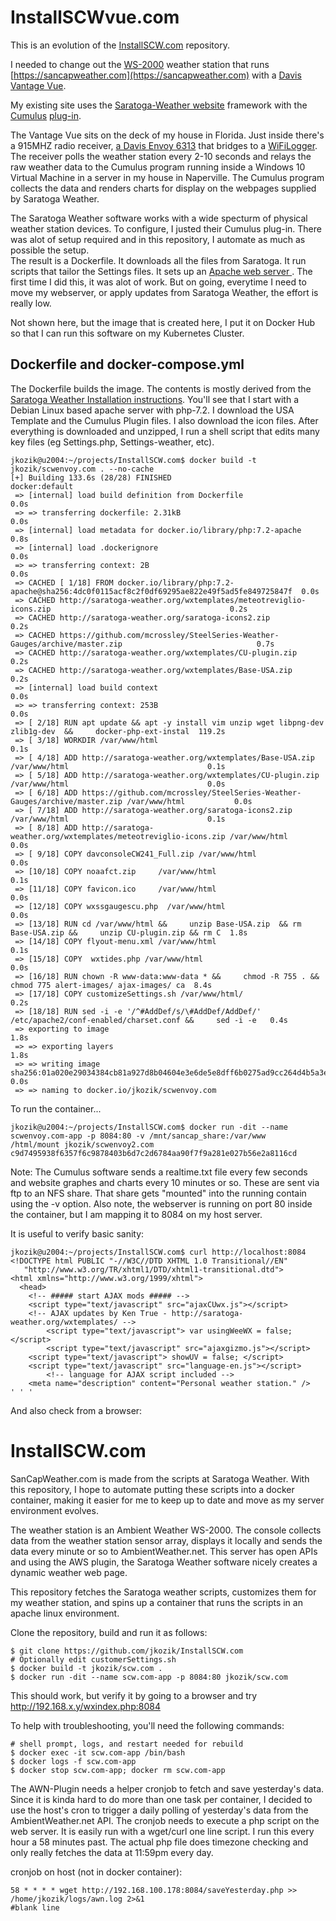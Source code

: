 # InstallSCWvue.com
This is an evolution of the [InstallSCW.com](https://github.com/jkozik/InstallSCW.com) repository.

I needed to change out the [WS-2000](https://ambientweather.com/ws-2000-smart-weather-station?utm_id=go_cmp-17798158262_adg-_ad-__dev-c_ext-_prd-WS-2000_mca-147779820_sig-CjwKCAjwprjDBhBTEiwA1m1d0lH0KqdBQ3YpcmC_u7IZju7K7J7v9q7Shh6HU2JMoKV8tFgZeP7QHRoC4AAQAvD_BwE&utm_source=google&gad_source=1&gad_campaignid=17416650847&gbraid=0AAAAAD_pbGdb8MgtO3hbk610YAHQoY2ij&gclid=CjwKCAjwprjDBhBTEiwA1m1d0lH0KqdBQ3YpcmC_u7IZju7K7J7v9q7Shh6HU2JMoKV8tFgZeP7QHRoC4AAQAvD_BwE) weather station that runs [https://sancapweather.com](https://sancapweather.com) with a [Davis Vantage Vue](https://ambientweather.com/ws-2000-smart-weather-station?utm_id=go_cmp-17798158262_adg-_ad-__dev-c_ext-_prd-WS-2000_mca-147779820_sig-CjwKCAjwprjDBhBTEiwA1m1d0lH0KqdBQ3YpcmC_u7IZju7K7J7v9q7Shh6HU2JMoKV8tFgZeP7QHRoC4AAQAvD_BwE&utm_source=google&gad_source=1&gad_campaignid=17416650847&gbraid=0AAAAAD_pbGdb8MgtO3hbk610YAHQoY2ij&gclid=CjwKCAjwprjDBhBTEiwA1m1d0lH0KqdBQ3YpcmC_u7IZju7K7J7v9q7Shh6HU2JMoKV8tFgZeP7QHRoC4AAQAvD_BwE). 

My existing site uses the [Saratoga-Weather website](https://saratoga-weather.org/scripts.php)  framework with the [Cumulus](https://www.cumuluswiki.org/a/About_Cumulus)  [plug-in](https://saratoga-weather.org/wxtemplates/Settings-config-Cumulus.php). 

The Vantage Vue sits on the deck of my house in Florida.  Just inside there's a 915MHZ radio receiver, [a Davis Envoy 6313](https://www.davisinstruments.com/products/wireless-weather-envoy?variant=39617694498977&country=US&currency=USD&utm_medium=product_sync&utm_source=google&utm_content=sag_organic&utm_campaign=sag_organic&gad_source=1&gad_campaignid=22288934145&gbraid=0AAAAADiof7O8JaxrePs-21B26hbFnNMqd&gclid=CjwKCAjwprjDBhBTEiwA1m1d0kmfTTmWl-78Z0rU4VoTQh7MVlvyWhMsUP73RhTVK4uIo6I8j5GH6RoCcRAQAvD_BwE) that bridges to a [WiFiLogger](https://wifilogger.net/index.html).  The receiver polls the weather station every 2-10 seconds and relays the raw weather data to the Cumulus program running inside a Windows 10 Virtual Machine in a server in my house in Naperville. The Cumulus program collects the data and renders charts for display on the webpages supplied by Saratoga Weather.

The Saratoga Weather software works with a wide specturm of physical weather station devices.  To configure, I justed their Cumulus plug-in.  There was alot of setup required and in this repository, I automate as much as possible the setup.  
The result is a Dockerfile. It downloads all the files from Saratoga. It run scripts that tailor the Settings files. It sets up an [Apache web server ](https://httpd.apache.org/). The first time I did this, it was alot of work.  But on going, everytime I need to move my webserver, or apply updates from Saratoga Weather, the effort is really low.  

Not shown here, but the image that is created here, I put it on Docker Hub so that I can run this software on my Kubernetes Cluster.

## Dockerfile and docker-compose.yml
The Dockerfile builds the image.  The contents is mostly derived from the [Saratoga Weather Installation instructions](https://saratoga-weather.org/wxtemplates/install.php). You'll see that I start with a Debian Linux based apache server with php-7.2.  I download the USA Template and the Cumulus Plugin files. I also download the icon files.  After everything is downloaded and unzipped, I run a shell script that edits many key files (eg Settings.php, Settings-weather, etc). 

```
jkozik@u2004:~/projects/InstallSCW.com$ docker build -t jkozik/scwenvoy.com . --no-cache
[+] Building 133.6s (28/28) FINISHED                                                                     docker:default
 => [internal] load build definition from Dockerfile                                                               0.0s
 => => transferring dockerfile: 2.31kB                                                                             0.0s
 => [internal] load metadata for docker.io/library/php:7.2-apache                                                  0.8s
 => [internal] load .dockerignore                                                                                  0.0s
 => => transferring context: 2B                                                                                    0.0s
 => CACHED [ 1/18] FROM docker.io/library/php:7.2-apache@sha256:4dc0f0115acf8c2f0df69295ae822e49f5ad5fe849725847f  0.0s
 => CACHED http://saratoga-weather.org/wxtemplates/meteotreviglio-icons.zip                                        0.2s
 => CACHED http://saratoga-weather.org/saratoga-icons2.zip                                                         0.2s
 => CACHED https://github.com/mcrossley/SteelSeries-Weather-Gauges/archive/master.zip                              0.7s
 => CACHED http://saratoga-weather.org/wxtemplates/CU-plugin.zip                                                   0.2s
 => CACHED http://saratoga-weather.org/wxtemplates/Base-USA.zip                                                    0.2s
 => [internal] load build context                                                                                  0.0s
 => => transferring context: 253B                                                                                  0.0s
 => [ 2/18] RUN apt update && apt -y install vim unzip wget libpng-dev zlib1g-dev  &&     docker-php-ext-instal  119.2s
 => [ 3/18] WORKDIR /var/www/html                                                                                  0.1s
 => [ 4/18] ADD http://saratoga-weather.org/wxtemplates/Base-USA.zip   /var/www/html                               0.1s
 => [ 5/18] ADD http://saratoga-weather.org/wxtemplates/CU-plugin.zip  /var/www/html                               0.0s
 => [ 6/18] ADD https://github.com/mcrossley/SteelSeries-Weather-Gauges/archive/master.zip /var/www/html           0.0s
 => [ 7/18] ADD http://saratoga-weather.org/saratoga-icons2.zip        /var/www/html                               0.1s
 => [ 8/18] ADD http://saratoga-weather.org/wxtemplates/meteotreviglio-icons.zip /var/www/html                     0.0s
 => [ 9/18] COPY davconsoleCW241_Full.zip /var/www/html                                                            0.0s
 => [10/18] COPY noaafct.zip     /var/www/html                                                                     0.1s
 => [11/18] COPY favicon.ico     /var/www/html                                                                     0.0s
 => [12/18] COPY wxssgaugescu.php  /var/www/html                                                                   0.0s
 => [13/18] RUN cd /var/www/html &&     unzip Base-USA.zip  && rm Base-USA.zip &&     unzip CU-plugin.zip && rm C  1.8s
 => [14/18] COPY flyout-menu.xml /var/www/html                                                                     0.1s
 => [15/18] COPY  wxtides.php /var/www/html                                                                        0.0s
 => [16/18] RUN chown -R www-data:www-data * &&     chmod -R 755 . &&     chmod 775 alert-images/ ajax-images/ ca  8.4s
 => [17/18] COPY customizeSettings.sh /var/www/html/                                                               0.2s
 => [18/18] RUN sed -i -e '/^#AddDef/s/\#AddDef/AddDef/' /etc/apache2/conf-enabled/charset.conf &&     sed -i -e   0.4s
 => exporting to image                                                                                             1.8s
 => => exporting layers                                                                                            1.8s
 => => writing image sha256:01a020e29034384cb81a927d8b04604e3e6de5e8dff6b0275ad9cc264d4b5a3e                       0.0s
 => => naming to docker.io/jkozik/scwenvoy.com         
```
To run the container...
```
jkozik@u2004:~/projects/InstallSCW.com$ docker run -dit --name scwenvoy.com-app -p 8084:80 -v /mnt/sancap_share:/var/www
/html/mount jkozik/scwenvoy2.com
c9d7495938f6357f6c9878403b6d7c2d6784aa90f7f9a281e027b56e2a8116cd
```
Note:  The Cumulus software sends a realtime.txt file every few seconds and website graphes and charts every 10 minutes or so.  These are sent via ftp to an NFS share.  That share gets "mounted" into the running contain using the -v option. 
Also note, the webserver is running on port 80 inside the container, but I am mapping it to 8084 on my host server.  

It is useful to verify basic sanity:
```
jkozik@u2004:~/projects/InstallSCW.com$ curl http://localhost:8084
<!DOCTYPE html PUBLIC "-//W3C//DTD XHTML 1.0 Transitional//EN"
   "http://www.w3.org/TR/xhtml1/DTD/xhtml1-transitional.dtd">
<html xmlns="http://www.w3.org/1999/xhtml">
  <head>
    <!-- ##### start AJAX mods ##### -->
    <script type="text/javascript" src="ajaxCUwx.js"></script>
    <!-- AJAX updates by Ken True - http://saratoga-weather.org/wxtemplates/ -->
        <script type="text/javascript"> var usingWeeWX = false; </script>
        <script type="text/javascript" src="ajaxgizmo.js"></script>
    <script type="text/javascript"> showUV = false; </script>
    <script type="text/javascript" src="language-en.js"></script>
        <!-- language for AJAX script included -->
    <meta name="description" content="Personal weather station." />
' ' ' 
```
And also check from a browser:







# InstallSCW.com
SanCapWeather.com is made from the scripts at Saratoga Weather. With this repository, I hope to automate putting these scripts into a docker container, making it easier for me to keep up to date and move as my server environment evolves.

The weather station is an Ambient Weather WS-2000. The console collects data from the weather station sensor array, displays it locally and sends the data every minute or so to AmbientWeather.net.  This server has open APIs and using the AWS plugin, the Saratoga Weather software nicely creates a dynamic weather web page.

This repository fetches the Saratoga weather scripts, customizes them for my weather station, and spins up a container that runs the scripts in an apache linux environment.

Clone the repository, build and run it as follows:

```
$ git clone https://github.com/jkozik/InstallSCW.com
# Optionally edit customerSettings.sh 
$ docker build -t jkozik/scw.com .
$ docker run -dit --name scw.com-app -p 8084:80 jkozik/scw.com
```
This should work, but verify it by going to a browser and try http://192.168.x.y/wxindex.php:8084

To help with troubleshooting, you'll need the following commands:
```
# shell prompt, logs, and restart needed for rebuild
$ docker exec -it scw.com-app /bin/bash
$ docker logs -f scw.com-app
$ docker stop scw.com-app; docker rm scw.com-app
```
The AWN-Plugin needs a helper cronjob to fetch and save yesterday's data.  Since it is kinda hard to do more than one task per container, I decided to use the host's cron to trigger a daily polling of yesterday's data from the AmbientWeather.net API.  The cronjob needs to execute a php script on the web server.  It is easily run with a wget/curl one line script. I run this every hour a 58 minutes past.  The actual php file does timezone checking and only really fetches the data at 11:59pm every day. 

cronjob on host (not in docker container):
```
58 * * * * wget http://192.168.100.178:8084/saveYesterday.php >> /home/jkozik/logs/awn.log 2>&1
#blank line
```

